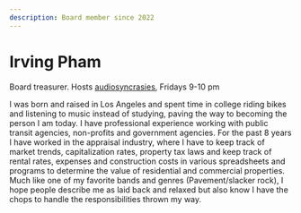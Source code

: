 ```yaml
---
description: Board member since 2022
---
```


# Irving Pham

Board treasurer. Hosts [audiosyncrasies](https://bff.fm/shows/audiosyncrasies), Fridays 9-10 pm

I was born and raised in Los Angeles and spent time in college riding bikes and listening to music instead of studying, paving the way to becoming the person I am today. I have professional experience working with public transit agencies, non-profits and government agencies. For the past 8 years I have worked in the appraisal industry, where I have to keep track of market trends, capitalization rates, property tax laws and keep track of rental rates, expenses and construction costs in various spreadsheets and programs to determine the value of residential and commercial properties. Much like one of my favorite bands and genres (Pavement/slacker rock), I hope people describe me as laid back and relaxed but also know I have the chops to handle the responsibilities thrown my way.
